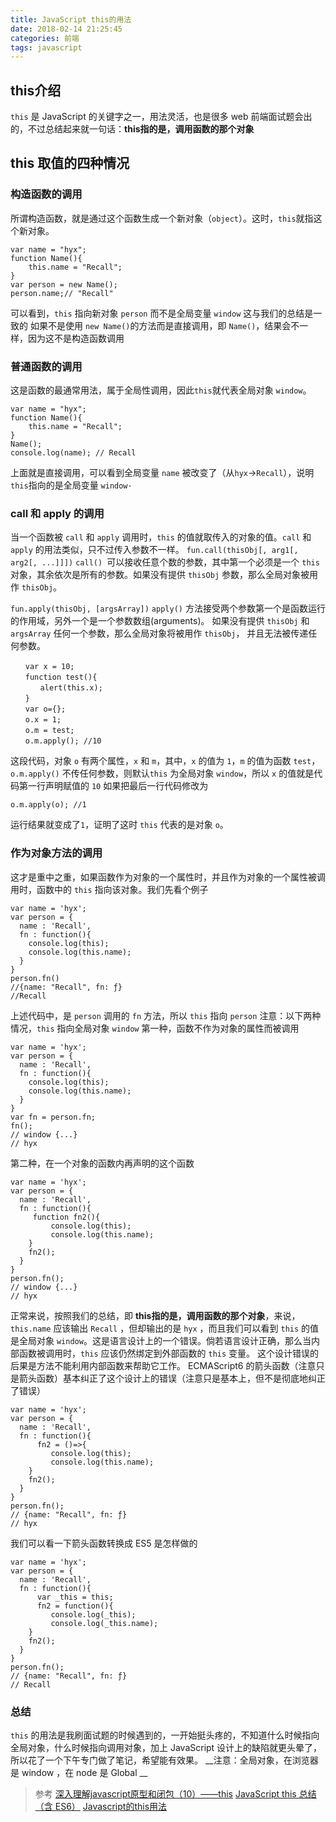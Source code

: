 ```yaml
---
title: JavaScript this的用法
date: 2018-02-14 21:25:45
categories: 前端
tags: javascript
---
```

## this介绍

`this` 是 JavaScript 的关键字之一，用法灵活，也是很多 web 前端面试题会出的，不过总结起来就一句话：__this指的是，调用函数的那个对象__

## this 取值的四种情况
### 构造函数的调用
所谓构造函数，就是通过这个函数生成一个新对象（`object`）。这时，`this`就指这个新对象。
```
var name = "hyx";
function Name(){
    this.name = "Recall";
}
var person = new Name();
person.name;// "Recall"
```
可以看到，`this` 指向新对象 `person` 而不是全局变量 `window` 这与我们的总结是一致的
如果不是使用 `new Name()`的方法而是直接调用，即 `Name()`，结果会不一样，因为这不是构造函数调用

### 普通函数的调用
这是函数的最通常用法，属于全局性调用，因此`this`就代表全局对象 `window`。
```
var name = "hyx";
function Name(){
    this.name = "Recall";
}
Name();
console.log(name); // Recall
```
上面就是直接调用，可以看到全局变量 `name` 被改变了（从`hyx`->`Recall`），说明`this`指向的是全局变量 `window·`

### call 和 apply 的调用
当一个函数被 `call` 和 `apply` 调用时，`this` 的值就取传入的对象的值。`call` 和 `apply` 的用法类似，只不过传入参数不一样。
`fun.call(thisObj[, arg1[, arg2[, ...]]])`
`call() `可以接收任意个数的参数，其中第一个必须是一个 `this` 对象，其余依次是所有的参数。如果没有提供 `thisObj` 参数，那么全局对象被用作 `thisObj`。

`fun.apply(thisObj, [argsArray])`
`apply()` 方法接受两个参数第一个是函数运行的作用域，另外一个是一个参数数组(arguments)。
如果没有提供 `thisObj` 和 `argsArray` 任何一个参数，那么全局对象将被用作 `thisObj`， 并且无法被传递任何参数。
```
　　var x = 10;
　　function test(){
　　　　alert(this.x);
　　}
　　var o={};
　　o.x = 1;
　　o.m = test;
　　o.m.apply(); //10
```
这段代码，对象 `o` 有两个属性，`x` 和 `m`，其中，`x` 的值为 `1`，`m` 的值为函数 `test`，`o.m.apply()` 不传任何参数，则默认`this` 为全局对象 `window`，所以 `x` 的值就是代码第一行声明赋值的 `10`
如果把最后一行代码修改为
```
o.m.apply(o); //1
```
运行结果就变成了`1`，证明了这时 `this` 代表的是对象 `o`。
### 作为对象方法的调用
这才是重中之重，如果函数作为对象的一个属性时，并且作为对象的一个属性被调用时，函数中的 `this` 指向该对象。我们先看个例子
```
var name = 'hyx';
var person = {
  name : 'Recall',
  fn : function(){
    console.log(this);
    console.log(this.name);
  }
}
person.fn()
//{name: "Recall", fn: ƒ}
//Recall
```
上述代码中，是 `person` 调用的 `fn` 方法，所以 `this` 指向 `person`
注意：以下两种情况，`this` 指向全局对象 `window`
第一种，函数不作为对象的属性而被调用
```
var name = 'hyx';
var person = {
  name : 'Recall',
  fn : function(){
    console.log(this);
    console.log(this.name);
  }
}
var fn = person.fn;
fn();
// window {...}
// hyx
```
第二种，在一个对象的函数内再声明的这个函数
```
var name = 'hyx';
var person = {
  name : 'Recall',
  fn : function(){
     function fn2(){
         console.log(this);
         console.log(this.name);
    }
    fn2();
  }
}
person.fn();
// window {...}
// hyx
```
正常来说，按照我们的总结，即 __this指的是，调用函数的那个对象__，来说，`this.name` 应该输出 `Recall` ，但却输出的是 `hyx` ，而且我们可以看到 `this` 的值是全局对象 `window`。这是语言设计上的一个错误。倘若语言设计正确，那么当内部函数被调用时，`this` 应该仍然绑定到外部函数的 `this` 变量。
这个设计错误的后果是方法不能利用内部函数来帮助它工作。
ECMAScript6 的箭头函数（注意只是箭头函数）基本纠正了这个设计上的错误（注意只是基本上，但不是彻底地纠正了错误）
```
var name = 'hyx';
var person = {
  name : 'Recall',
  fn : function(){
      fn2 = ()=>{
         console.log(this);
         console.log(this.name);
    }
    fn2();
  }
}
person.fn();
// {name: "Recall", fn: ƒ}
// hyx
```
我们可以看一下箭头函数转换成 ES5 是怎样做的
```
var name = 'hyx';
var person = {
  name : 'Recall',
  fn : function(){
      var _this = this;
      fn2 = function(){
         console.log(_this);
         console.log(_this.name);
    }
    fn2();
  }
}
person.fn();
// {name: "Recall", fn: ƒ}
// Recall
```
### 总结
`this` 的用法是我刷面试题的时候遇到的，一开始挺头疼的，不知道什么时候指向全局对象，什么时候指向调用对象，加上 JavaScript 设计上的缺陷就更头晕了，所以花了一个下午专门做了笔记，希望能有效果。
__注意：全局对象，在浏览器是 window ，在 node 是 Global __


>参考
[深入理解javascript原型和闭包（10）——this](http://www.cnblogs.com/wangfupeng1988/p/3988422.html)
[JavaScript this 总结（含 ES6）](http://www.cnblogs.com/libin-1/p/5814792.html)
[Javascript的this用法](http://www.ruanyifeng.com/blog/2010/04/using_this_keyword_in_javascript.html)
